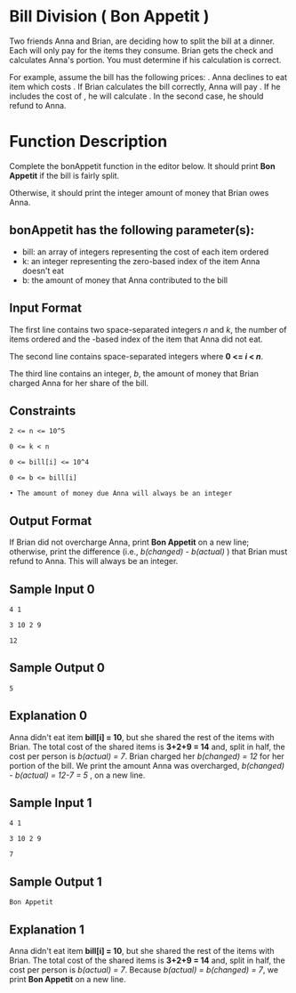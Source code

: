 # Bill Division ( Bon Appetit )

Two friends Anna and Brian, are deciding how to split the bill at a dinner. Each will only pay for the items they consume. Brian gets the check and calculates Anna's portion. You must determine if his calculation is correct.


For example, assume the bill has the following prices: . Anna declines to eat item  which costs . If Brian calculates the bill correctly, Anna will pay . If he includes the cost of , he will calculate . In the second case, he should refund  to Anna.


# Function Description

Complete the bonAppetit function in the editor below. It should print **Bon Appetit** if the bill is fairly split.

Otherwise, it should print the integer amount of money that Brian owes Anna.


## bonAppetit has the following parameter(s):

- bill: an array of integers representing the cost of each item ordered
- k: an integer representing the zero-based index of the item Anna doesn't eat
- b: the amount of money that Anna contributed to the bill


## Input Format

The first line contains two space-separated integers *n* and *k*, the number of items ordered and the -based index of the item that Anna did not eat.

The second line contains  space-separated integers  where **0 <= *i* < *n***.

The third line contains an integer, *b*, the amount of money that Brian charged Anna for her share of the bill.


## Constraints

    2 <= n <= 10^5

    0 <= k < n

    0 <= bill[i] <= 10^4
    
    0 <= b <= bill[i]

    • The amount of money due Anna will always be an integer


## Output Format

If Brian did not overcharge Anna, print **Bon Appetit** on a new line; otherwise, print the difference (i.e.,  *b(changed) - b(actual)*  ) that Brian must refund to Anna. This will always be an integer.


## Sample Input 0

    4 1

    3 10 2 9

    12


## Sample Output 0

    5


## Explanation 0

Anna didn't eat item **bill[i] = 10**, but she shared the rest of the items with Brian. The total cost of the shared items is **3+2+9 = 14** and, split in half, the cost per person is *b(actual) = 7*. Brian charged her *b(changed) = 12* for her portion of the bill. We print the amount Anna was overcharged, *b(changed) - b(actual) = 12-7 = 5* , on a new line.


## Sample Input 1

    4 1

    3 10 2 9

    7


## Sample Output 1

    Bon Appetit


## Explanation 1

Anna didn't eat item **bill[i] = 10**, but she shared the rest of the items with Brian. The total cost of the shared items is **3+2+9 = 14** and, split in half, the cost per person is *b(actual) = 7*. Because *b(actual) = b(changed) = 7*, we print **Bon Appetit** on a new line.